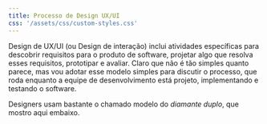 ```yaml
---
title: Processo de Design UX/UI
css: '/assets/css/custom-styles.css'
---
```


Design de UX/UI (ou Design de interação) inclui atividades específicas para descobrir requisitos para o produto de software, projetar algo que resolva esses requisitos, prototipar e avaliar. Claro que não é tão simples quanto parece, mas vou adotar esse modelo simples para discutir o processo, que roda enquanto a equipe de desenvolvimento está projeto, implementando e testando o software.

Designers usam bastante o chamado modelo do _diamante duplo_, que mostro aqui embaixo.
